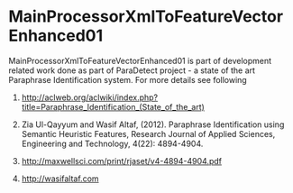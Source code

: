 # MainProcessorXmlToFeatureVectorEnhanced01
MainProcessorXmlToFeatureVectorEnhanced01 is part of development related work done as part of ParaDetect project - a state of the art Paraphrase Identification system. For more details see following 

1. http://aclweb.org/aclwiki/index.php?title=Paraphrase_Identification_(State_of_the_art) 

2. Zia Ul-Qayyum and Wasif Altaf, (2012). Paraphrase Identification using Semantic Heuristic Features, Research Journal of Applied Sciences, Engineering and Technology, 4(22): 4894-4904. 

3. http://maxwellsci.com/print/rjaset/v4-4894-4904.pdf

4. http://wasifaltaf.com

